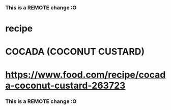### This is a REMOTE change :O
# recipe
# COCADA (COCONUT CUSTARD)
# https://www.food.com/recipe/cocada-coconut-custard-263723
### This is a REMOTE change :O

